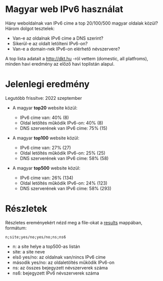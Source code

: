 # Magyar web IPv6 használat

Hány weboldalnak van IPv6 címe a top 20/100/500 magyar oldalak közül?
Három dolgot tesztelek:
  * Van-e az oldalnak IPv6 címe a DNS szerint?
  * Sikerül-e az oldalt letölteni IPv6-on?
  * Van-e a domain-nek IPv6-on elérhető névszervere?

A top lista adatait a http://dkt.hu -ról vettem (domestic, all platfroms), minden havi eredmény az előző havi toplistán alapul.

# Jelenlegi eredmény

Legutóbb frissítve: 2022 szeptember

  * A magyar **top20** website közül:
    * IPv6 címe van: 40% (8)
    * Oldal letöltés működik IPv6-on: 40% (8)
    * DNS szerverének van IPv6 címe: 75% (15)

  * A magyar **top100** website közül:
    * IPv6 címe van: 27% (27)
    * Oldal letöltés működik IPv6-on: 25% (25)
    * DNS szerverének van IPv6 címe: 58% (58)

  * A magyar **top500** website közül:
    * IPv6 címe van: 26% (134)
    * Oldal letöltés működik IPv6-on: 24% (123)
    * DNS szerverének van IPv6 címe: 58% (293)

# Részletek

Részletes ereményekért nézd meg a file-okat a [results](https://github.com/atommaki/hungarian-web-ipv6/tree/master/results) mappában, formátum:
```
n;site;yes/no;yes/no;ns;ns6
```
 * n: a site helye a top500-as listán
 * site: a site neve
 * első yes/no: az oldalnak van/nincs IPv6 címe
 * második yes/no: az oldaletöltés működik IPv6-on
 * ns: az összes bejegyzett névszerverek száma
 * ns6: bejegyzett IPv6 névszerverek száma

